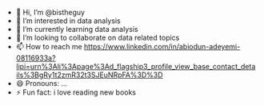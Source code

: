 - 👋 Hi, I’m @bistheguy
- 👀 I’m interested in data analysis
- 🌱 I’m currently learning data analysis
- 💞️ I’m looking to collaborate on data related topics
- 📫 How to reach me https://www.linkedin.com/in/abiodun-adeyemi-08116933a?lipi=urn%3Ali%3Apage%3Ad_flagship3_profile_view_base_contact_details%3BgRy1t2zmR32t3SJEuNRpFA%3D%3D
- 😄 Pronouns: ...
- ⚡ Fun fact: i love reading new books

<!---
bistheguy/bistheguy is a ✨ special ✨ repository because its `README.md` (this file) appears on your GitHub profile.
You can click the Preview link to take a look at your changes.
--->
